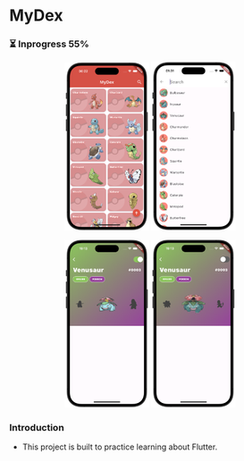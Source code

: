 <h1>MyDex</h1>
<h3>⏳ Inprogress 55%</h3>

<p align="center">
  <img src="./others/example_01.png" width="30%">
  <img src="./others/example_02.png" width="30%">
</p>
<p align="center">
  <img src="./others/example_03.png" width="30%">
  <img src="./others/example_04.png" width="30%">
</p>

<h3>Introduction</h3>
<ul>
    <li>This project is built to practice learning about Flutter.</li>
</ul>
